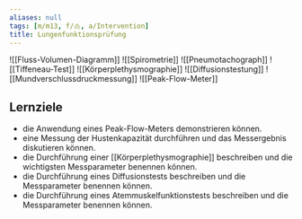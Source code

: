 ```yaml
---
aliases: null
tags: [m/m13, f/🫁, a/Intervention]
title: Lungenfunktionsprüfung
---
```

![[Fluss-Volumen-Diagramm]]
![[Spirometrie]]
![[Pneumotachograph]]
![[Tiffeneau-Test]]
![[Körperplethysmographie]]
![[Diffusionstestung]]
![[Mundverschlussdruckmessung]]
![[Peak-Flow-Meter]]

## Lernziele
- die Anwendung eines Peak-Flow-Meters demonstrieren können.
- eine Messung der Hustenkapazität durchführen und das Messergebnis diskutieren können.
- die Durchführung einer [[Körperplethysmographie]] beschreiben und die wichtigsten Messparameter benennen können.
- die Durchführung eines Diffusionstests beschreiben und die Messparameter benennen können.
- die Durchführung eines Atemmuskelfunktionstests beschreiben und die Messparameter benennen können.

